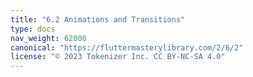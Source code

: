 ```yaml
---
title: "6.2 Animations and Transitions"
type: docs
nav_weight: 62000
canonical: "https://fluttermasterylibrary.com/2/6/2"
license: "© 2023 Tokenizer Inc. CC BY-NC-SA 4.0"
---
```

